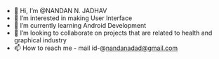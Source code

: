 - 👋 Hi, I’m @NANDAN N. JADHAV
- 👀 I’m interested in making User Interface
- 🌱 I’m currently learning Android Development
- 💞️ I’m looking to collaborate on projects that are related to health and graphical industry
- 📫 How to reach me - mail id-@nandanadad@gmail.com
<!---
NANDAN7972/NANDAN7972 is a ✨ special ✨ repository because its `README.md` (this file) appears on your GitHub profile.
You can click the Preview link to take a look at your changes.
--->
